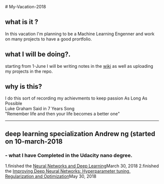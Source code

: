 <html>
# My-Vacation-2018
<h2>what is it ?</h2>

In this vacation I'm planning to be a Machine Learning Engenner and work on many projects to have a good prortfolio.

<h2> what I will be doing?.</h2>

starting from 1-June I will be writing notes in the <a href="https://github.com/mostafax/My-Vacation-2018/wiki/Main-Start">wiki</a> as well as uploading my projects in the repo.

<h2>why is this? </h2>

I do this sort of recording my achievments to keep passion As Long As Possible<br>Luke Graham Said in 7 Years Song<br> 
"Remember life and then your life becomes a better one"
<hr>
<h2>deep learning specialization Andrew ng (started on 10-march-2018</h2>
<h3>- what I have Completed in the Udacity nano degree.</h3>
 1.finished the <a href="https://www.coursera.org/account/accomplishments/certificate/5A73PFZYAFUC"> Neural Networks and Deep Learning</a>March 30, 2018
  2.finished the <a href="https://www.coursera.org/account/accomplishments/certificate/59VVTPU74UHN"> Improving Deep Neural Networks: Hyperparameter tuning, Regularization and Optimization</a>May 30, 2018 
</html>
